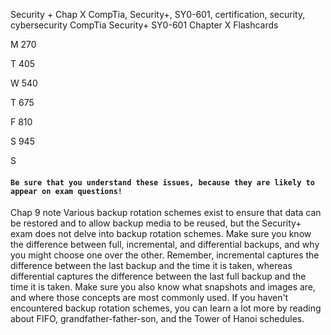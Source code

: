 Security + Chap X
CompTia, Security+, SY0-601, certification, security, cybersecurity
CompTia Security+ SY0-601 Chapter X Flashcards

M 270

T 405

W 540

T  675

F 810

S 945

S

#### `Be sure that you understand these issues, because they are likely to appear on exam questions!`


Chap 9 note
Various backup rotation schemes exist to ensure that data can be
restored and to allow backup media to be reused, but the
Security+ exam does not delve into backup rotation schemes.
Make sure you know the difference between full, incremental,
and differential backups, and why you might choose one over the
other. Remember, incremental captures the difference between
the last backup and the time it is taken, whereas differential
captures the difference between the last full backup and the time
it is taken. Make sure you also know what snapshots and images
are, and where those concepts are most commonly used.
If you haven't encountered backup rotation schemes, you can
learn a lot more by reading about FIFO, grandfather-father-son,
and the Tower of Hanoi schedules.



